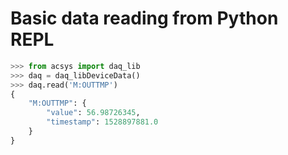 # Basic data reading from Python REPL

```py
>>> from acsys import daq_lib
>>> daq = daq_libDeviceData()
>>> daq.read('M:OUTTMP')
{
    "M:OUTTMP": {
        "value": 56.98726345,
        "timestamp": 1528897881.0
    }
}
```
